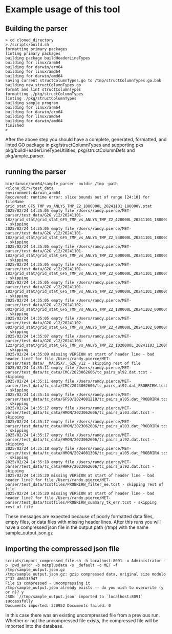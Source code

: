 # Example usage of this tool

## Building the parser

```text
> cd cloned_directory
>./scripts/build.sh
formatting primary packages
linting primary packages
building package buildHeaderLineTypes
building for linux/arm64
building for darwin/arm64
building for linux/amd64
building for darwin/amd64
saving current structColumnTypes.go to /tmp/structColumnTypes.go.bak
building new structColumnTypes.go
format and lint structColumnTypes
formatting ./pkg/structColumnTypes
linting ./pkg/structColumnTypes
building sample program
building for linux/arm64
building for darwin/arm64
building for linux/amd64
building for darwin/amd64
finished
>
```

After the above step you should have a complete, generated, formatted, and linted GO package in pkg/structColumnTypes and supporting
pks pkg/buildHeaderLineTypeUtilities, pkg/structColumnDefs and pkg/ample_parser.

## running the parser

```text
bin/darwin/arm64/sample_parser -outdir /tmp -path <clone_dir>/test_data
environment:darwin_arm64
Recovered: runtime error: slice bounds out of range [24:10] for fileName grid_stat_GFS_TMP_vs_ANLYS_TMP_Z2_1080000L_20241101_180000V.stat
2025/02/24 14:35:05 empty file /Users/randy.pierce/MET-parser/test_data/G2G_v12/20241101-18z/grid_stat/grid_stat_GFS_TMP_vs_ANLYS_TMP_Z2_420000L_20241101_180000V.stat - skipping
2025/02/24 14:35:05 empty file /Users/randy.pierce/MET-parser/test_data/G2G_v12/20241101-18z/grid_stat/grid_stat_GFS_TMP_vs_ANLYS_TMP_Z2_540000L_20241101_180000V.stat - skipping
2025/02/24 14:35:05 empty file /Users/randy.pierce/MET-parser/test_data/G2G_v12/20241101-18z/grid_stat/grid_stat_GFS_TMP_vs_ANLYS_TMP_Z2_600000L_20241101_180000V.stat - skipping
2025/02/24 14:35:05 empty file /Users/randy.pierce/MET-parser/test_data/G2G_v12/20241101-18z/grid_stat/grid_stat_GFS_TMP_vs_ANLYS_TMP_Z2_660000L_20241101_180000V.stat - skipping
2025/02/24 14:35:05 empty file /Users/randy.pierce/MET-parser/test_data/G2G_v12/20241101-18z/grid_stat/grid_stat_GFS_TMP_vs_ANLYS_TMP_Z2_900000L_20241101_180000V.stat - skipping
2025/02/24 14:35:05 empty file /Users/randy.pierce/MET-parser/test_data/G2G_v12/20241102-00z/grid_stat/grid_stat_GFS_TMP_vs_ANLYS_TMP_Z2_180000L_20241102_000000V.stat - skipping
2025/02/24 14:35:05 empty file /Users/randy.pierce/MET-parser/test_data/G2G_v12/20241102-00z/grid_stat/grid_stat_GFS_TMP_vs_ANLYS_TMP_Z2_480000L_20241102_000000V.stat - skipping
2025/02/24 14:35:07 empty file /Users/randy.pierce/MET-parser/test_data/G2G_v12/20241103-12z/grid_stat/grid_stat_GFS_TMP_vs_ANLYS_TMP_Z2_1020000L_20241103_120000V.stat - skipping
2025/02/24 14:35:09 missing VERSION at start of header line - bad header line? for file /Users/randy.pierce/MET-parser/test_data/__MACOSX/._G2G_v12 - skipping rest of file
2025/02/24 14:35:11 empty file /Users/randy.pierce/MET-parser/test_data/tc_data/CMC/2023062606/tc_pairs_al92.dat.tcst - skipping
2025/02/24 14:35:11 empty file /Users/randy.pierce/MET-parser/test_data/tc_data/CMC/2023062606/tc_pairs_al92.dat_PROBRIRW.tcst - skipping
2025/02/24 14:35:14 empty file /Users/randy.pierce/MET-parser/test_data/tc_data/GFSO/2024081218/tc_pairs_al05.dat_PROBRIRW.tcst - skipping
2025/02/24 14:35:17 empty file /Users/randy.pierce/MET-parser/test_data/tc_data/HMON/2023062606/tc_pairs_al03.dat.tcst - skipping
2025/02/24 14:35:17 empty file /Users/randy.pierce/MET-parser/test_data/tc_data/HMON/2023062606/tc_pairs_al03.dat_PROBRIRW.tcst - skipping
2025/02/24 14:35:17 empty file /Users/randy.pierce/MET-parser/test_data/tc_data/HMON/2023062606/tc_pairs_al92.dat.tcst - skipping
2025/02/24 14:35:18 empty file /Users/randy.pierce/MET-parser/test_data/tc_data/HMON/2024081306/tc_pairs_al05.dat_PROBRIRW.tcst - skipping
2025/02/24 14:35:18 empty file /Users/randy.pierce/MET-parser/test_data/tc_data/HWRF/2023062606/tc_pairs_al92.dat.tcst - skipping
2025/02/24 14:35:20 missing VERSION at start of header line - bad header line? for file /Users/randy.pierce/MET-parser/test_data/tcstfiles/PROBRIRW_filter_ee.tcst - skipping rest of file
2025/02/24 14:35:20 missing VERSION at start of header line - bad header line? for file /Users/randy.pierce/MET-parser/test_data/tcstfiles/PROBRIRW_summary_tk_err.tcst - skipping rest of file
```

These messages are expected because of poorly formatted data files, empty files, or data files with missing header lines.
After this runs you will have a compressed json file in the output path (/tmp) with the name sample_output.json.gz

## importing the compressed json file

```text
scripts/import_compressed_file.sh -h localhost:8091 -u Administrator -p 'pwd_av!d' -b metplusdata -s _default -c MET -f /tmp/sample_output.json.gz
/tmp/sample_output.json.gz: gzip compressed data, original size modulo 2^32 486133947
File is compressed - uncompressing it
/tmp/sample_output.json already exists -- do you wish to overwrite (y or n)? y
JSON `//tmp/sample_output.json` imported to `localhost:8091` successfully
Documents imported: 320952 Documents failed: 0
```

In this case there was an existing uncompressed file from a previous run. Whether or not the uncompressed file exists, the compressed file will be imported into the database.

